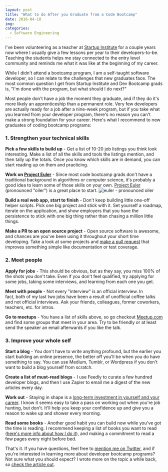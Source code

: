 ```yaml
---
layout: post
title: "What to do After you Graduate from a Code Bootcamp"
date: 2016-04-18
img: 
categories:
  - Software Engineering
---
```

I've been volunteering as a teacher at [Startup Institute](https://www.startupinstitute.com/) for a couple years now where I usually give a few lessons per year to their developers-to-be. Teaching the students helps me stay connected to the entry level community and reminds me what it was like at the beginning of my career.

While I didn't attend a bootcamp program, I am a self-taught software developer, so I can relate to the challenges that new graduates face. The most common question I get from Startup Institute and Dev Bootcamp grads is, "I'm done with the program, but what should I do next?"

Most people don't have a job the moment they graduate, and if they do it's more likely an apprenticeship than a permanent role. Very few developers are actually ready for a job after a nine-week program, but if you take what you learned from your developer program, there's no reason you can't make a strong foundation for your career. Here's what I recommend to new graduates of coding bootcamp programs:

### 1. Strengthen your technical skills

**Pick a few skills to build up** - Get a list of 10-20 job listings you think look interesting. Make a list of all the skills and tools the listings mention, and then tally up the totals. Once you know which skills are in demand, you can start reading up on them and practicing.

**Work on [Project Euler](https://projecteuler.net/)** - Since most code bootcamp grads don't have a traditional background in algorithms or computer science, it's probably a good idea to learn some of those skills on your own. [Project Euler](https://projecteuler.net/) (pronounced "oiler") is a great place to start. ![euler - pronounced oiler](https://i.imgur.com/dD6esn4.jpg)

**Build a real web app, start to finish** - Don't keep building little one-off helper scripts. Pick one big project and stick with it. Set yourself a roadmap, iterate on the application, and show employers that you have the persistence to stick with one big thing rather than chasing a million little things.

**Make a PR to an open source project** - Open source software is awesome, and chances are you've been using it throughout your short time developing. Take a look at some projects and [make a pull request](https://guides.github.com/activities/contributing-to-open-source/) that improves something simple like documentation or test coverage.

### 2. Meet people

**Apply for jobs** - This should be obvious, but as they say, you miss 100% of the shots you don't take. Even if you don't feel qualified, try applying for some jobs, taking some interviews, and learning from each one you get. 

**Meet with people** - Not every "interview" is an official interview. In fact, both of my last two jobs have been a result of unofficial coffee talks and not official interviews. Ask your friends, colleagues, former coworkers, teachers, etc. for intros.

**Go to meetups** - You have a list of skills above, so go checkout [Meetup.com](http://www.meetup.com/) and find some groups that meet in your area. Try to be friendly or at least send the speaker an email afterwards if you like the talk.

### 3. Improve your whole self

**Start a blog** - You don't have to write anything profound, but the earlier you start building an online presence, the better off you'll be when you do have something to say. You can use Medium, Tumblr, or Wordpress if you don't want to build a blog yourself from scratch.

**Create a list of must-read blogs** - I use Feedly to curate a few hundred developer blogs, and then I use Zapier to email me a digest of the new articles every day.

**Work out** - Staying in shape is a [long-term investment in yourself and your career](https://www.karllhughes.com/2015/health-investment-success/). I know it seems easy to take a pass on working out when you're job hunting, but don't. It'll help you keep your confidence up and give you a reason to wake up and shower every morning.

**Read some books** - Another good habit you can build now while you've got the time is reading. I recommend keeping a list of books you want to read ([here's more info about how I do it](https://www.karllhughes.com/2015/trello-as-a-reading-list/)), and making a commitment to read a few pages every night before bed.

That's it. If you have questions, feel free to [mention me on Twitter](https://twitter.com/karllhughes), and if you're interested in learning more about developer bootcamp programs? Not sure what you should expect? I wrote more on the topic a while back, so [check the article out](http://www.karllhughes.com/2014/dev-bootcamp-program/).
